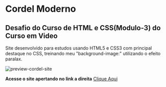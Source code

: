 <h1>Cordel Moderno</h1>
<h2>Desafio do Curso de HTML e CSS(Modulo-3) do Curso em Video</h2>
<p>
  Site desenvolvido para estudos usando HTML5 e CSS3 com principal destaque no CSS, treinando meu "background-image:" utilizando o efeito paralax.
</p>

![preview-cordel-site](https://github.com/user-attachments/assets/805bdd0a-b559-4cd4-8018-a6e627e9475b)

<p>
  <strong>Acesse o site apertando no link a direita</strong> <a href="https://bessadeev.github.io/cordel-site/">Clique Aqui</a>
</p>
